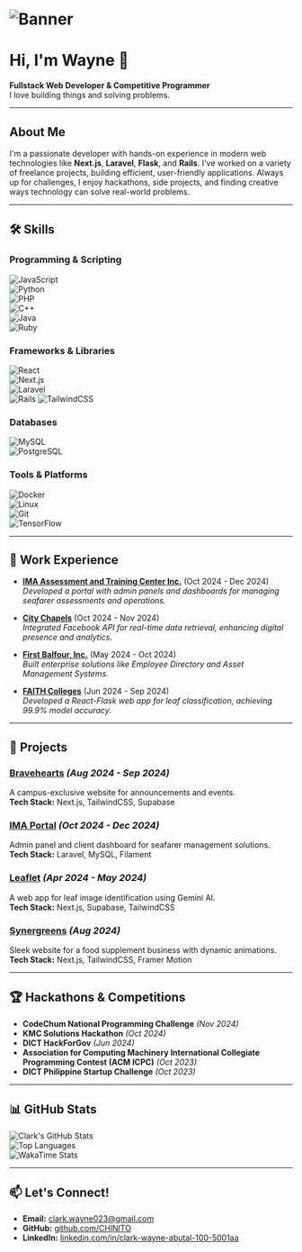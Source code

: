 # ![Banner](https://media.licdn.com/dms/image/v2/D5616AQHOvkKECk_A3A/profile-displaybackgroundimage-shrink_350_1400/profile-displaybackgroundimage-shrink_350_1400/0/1726034627298?e=1744243200&v=beta&t=h6ZL-CZwS-tzh85lyHVi6YvLB85lGH-gFpeJOqSskAs)  

# Hi, I'm Wayne 👋  
**Fullstack Web Developer & Competitive Programmer**  
I love building things and solving problems.

---

## About Me  
I'm a passionate developer with hands-on experience in modern web technologies like **Next.js**, **Laravel**, **Flask**, and **Rails**. I've worked on a variety of freelance projects, building efficient, user-friendly applications. Always up for challenges, I enjoy hackathons, side projects, and finding creative ways technology can solve real-world problems.

---

## 🛠️ Skills  

### Programming & Scripting  
![JavaScript](https://img.shields.io/badge/JavaScript-F7DF1E?style=flat&logo=javascript&logoColor=black)  
![Python](https://img.shields.io/badge/Python-3776AB?style=flat&logo=python&logoColor=white)  
![PHP](https://img.shields.io/badge/PHP-777BB4?style=flat&logo=php&logoColor=white)  
![C++](https://img.shields.io/badge/C%2B%2B-00599C?style=flat&logo=c%2B%2B&logoColor=white)  
![Java](https://img.shields.io/badge/Java-007396?style=flat&logo=java&logoColor=white)  
![Ruby](https://img.shields.io/badge/Ruby-CC342D?logo=ruby&logoColor=white)

### Frameworks & Libraries  
![React](https://img.shields.io/badge/React-61DAFB?style=flat&logo=react&logoColor=black)  
![Next.js](https://img.shields.io/badge/Next.js-000000?style=flat&logo=next.js&logoColor=white)  
![Laravel](https://img.shields.io/badge/Laravel-FF2D20?style=flat&logo=laravel&logoColor=white)  
![Rails](https://img.shields.io/badge/Ruby_on_Rails-CC0000?style=for-the-badge&logo=ruby-on-rails&logoColor=white)
![TailwindCSS](https://img.shields.io/badge/TailwindCSS-06B6D4?style=flat&logo=tailwind-css&logoColor=white)  

### Databases  
![MySQL](https://img.shields.io/badge/MySQL-4479A1?style=flat&logo=mysql&logoColor=white)  
![PostgreSQL](https://img.shields.io/badge/PostgreSQL-4169E1?style=flat&logo=postgresql&logoColor=white)  

### Tools & Platforms  
![Docker](https://img.shields.io/badge/Docker-2496ED?style=flat&logo=docker&logoColor=white)  
![Linux](https://img.shields.io/badge/Linux-FCC624?style=flat&logo=linux&logoColor=black)  
![Git](https://img.shields.io/badge/Git-F05032?style=flat&logo=git&logoColor=white)  
![TensorFlow](https://img.shields.io/badge/TensorFlow-FF6F00?style=flat&logo=tensorflow&logoColor=white)  

---

## 💼 Work Experience  
- **[IMA Assessment and Training Center Inc.](http://www.imaphilsinc.com/)** (Oct 2024 - Dec 2024)  
  *Developed a portal with admin panels and dashboards for managing seafarer assessments and operations.*

- **[City Chapels](https://citychapels.ph/)** (Oct 2024 - Nov 2024)  
  *Integrated Facebook API for real-time data retrieval, enhancing digital presence and analytics.*

- **[First Balfour, Inc.](https://firstbalfour.com/)** (May 2024 - Oct 2024)  
  *Built enterprise solutions like Employee Directory and Asset Management Systems.*

- **[FAITH Colleges](https://firstasia.edu.ph/)** (Jun 2024 - Sep 2024)  
  *Developed a React-Flask web app for leaf classification, achieving 99.9% model accuracy.*

---

## 🚀 Projects  
### [Bravehearts](https://bravehearts.vercel.app/) *(Aug 2024 - Sep 2024)*  
A campus-exclusive website for announcements and events.  
**Tech Stack:** Next.js, TailwindCSS, Supabase  

### [IMA Portal](http://imacloudapplications.southeastasia.cloudapp.azure.com/app/login) *(Oct 2024 - Dec 2024)*  
Admin panel and client dashboard for seafarer management solutions.  
**Tech Stack:** Laravel, MySQL, Filament  

### [Leaflet](https://leaflet-web-app.vercel.app/) *(Apr 2024 - May 2024)*  
A web app for leaf image identification using Gemini AI.  
**Tech Stack:** Next.js, Supabase, TailwindCSS  

### [Synergreens](https://synergreens-deo-abutal.vercel.app/) *(Aug 2024)*  
Sleek website for a food supplement business with dynamic animations.  
**Tech Stack:** Next.js, TailwindCSS, Framer Motion  

---

## 🏆 Hackathons & Competitions  
- **CodeChum National Programming Challenge** *(Nov 2024)*  
- **KMC Solutions Hackathon** *(Oct 2024)*  
- **DICT HackForGov** *(Jun 2024)*  
- **Association for Computing Machinery International Collegiate Programming Contest (ACM ICPC)** *(Oct 2023)*  
- **DICT Philippine Startup Challenge** *(Oct 2023)*  

---

## 📊 GitHub Stats  

![Clark's GitHub Stats](https://github-readme-stats.vercel.app/api?username=CHlNlTO&show_icons=true&theme=radical)  
![Top Languages](https://github-readme-stats.vercel.app/api/top-langs/?username=CHlNlTO&layout=compact&theme=radical)  
![WakaTime Stats](https://github-readme-stats.vercel.app/api/wakatime?username=CHlNlTO&theme=radical)  

---

## 📫 Let's Connect!  
- **Email:** [clark.wayne023@gmail.com](mailto:clark.wayne023@gmail.com)  
- **GitHub:** [github.com/CHlNlTO](https://github.com/CHlNlTO)  
- **LinkedIn:** [linkedin.com/in/clark-wayne-abutal-100-5001aa](https://www.linkedin.com/in/clark-wayne-abutal-1005001aa)  
